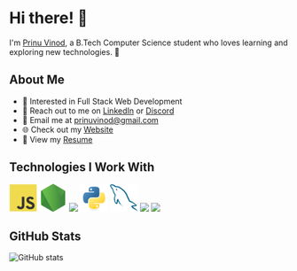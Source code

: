 # Hi there! 👋

I'm [Prinu Vinod](https://github.com/PrinuVinod), a B.Tech Computer Science student who loves learning and exploring new technologies. 🌱

## About Me

- 👀 Interested in Full Stack Web Development
- 💬 Reach out to me on [LinkedIn](https://www.linkedin.com/in/prinu-vinod-nair-92b533242/) or [Discord](https://www.discordapp.com/users/PVNLegend#1585)
- 📧 Email me at [prinuvinod@gmail.com](mailto:prinuvinod@gmail.com)
- 🌐 Check out my [Website](https://prinuvinod.github.io/My-Website/)
- 📄 View my [Resume](https://www.canva.com/design/DAF0WIiz9E8/mkq1gi3r21LSqPKBZ8CKwg/edit?utm_content=DAF0WIiz9E8&utm_campaign=designshare&utm_medium=link2&utm_source=sharebutton)

## Technologies I Work With

<code><img height="50" src="https://raw.githubusercontent.com/devicons/devicon/master/icons/javascript/javascript-original.svg"></code>
<code><img height="50" src="https://raw.githubusercontent.com/devicons/devicon/master/icons/nodejs/nodejs-original.svg"></code>
<code><img height="50" src="c.gif"></code>
<code><img height="50" src="https://raw.githubusercontent.com/devicons/devicon/master/icons/python/python-original.svg"></code>
<code><img height="50" src="https://raw.githubusercontent.com/devicons/devicon/master/icons/mysql/mysql-original.svg"></code>
<code><img height="50" src="https://www.vectorlogo.zone/logos/firebase/firebase-icon.svg"></code>
<code><img height="50" src="https://www.vectorlogo.zone/logos/git-scm/git-scm-icon.svg"></code>

## GitHub Stats

![GitHub stats](https://github-readme-stats.vercel.app/api?username=PrinuVinod&show_icons=true&count_private=true&hide=contribs&theme=dark)

